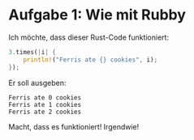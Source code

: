 Aufgabe 1: Wie mit Rubby
========================

Ich möchte, dass dieser Rust-Code funktioniert:

```rust
3.times(|i| {
    println!("Ferris ate {} cookies", i);
});
```

Er soll ausgeben:

```
Ferris ate 0 cookies
Ferris ate 1 cookies
Ferris ate 2 cookies
```

Macht, dass es funktioniert! Irgendwie!
